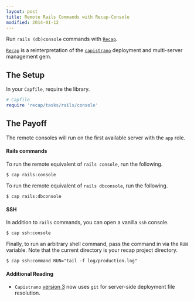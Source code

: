 ```yaml
---
layout: post
title: Remote Rails Commands with Recap-Console
modified: 2014-01-12
---
```


Run `rails (db)console` commands with [`Recap`](https://github.com/freerange/recap).

[`Recap`](https://github.com/freerange/recap) is a reinterpretation of the [`capistrano`](https://github.com/capistrano/capistrano/wiki) deployment and multi-server management gem.

## The Setup

In your `Capfile`, require the library.

```ruby
# Capfile
require 'recap/tasks/rails/console'
```

## The Payoff

The remote consoles will run on the first available server with the `app` role.

#### Rails commands

To run the remote equivalent of `rails console`, run the following.

```console
$ cap rails:console
```

To run the remote equivalent of `rails dbconsole`, run the following.

```console
$ cap rails:dbconsole
```

#### SSH

In addition to `rails` commands, you can open a vanilla `ssh` console.

```console
$ cap ssh:console
```

Finally, to run an arbitrary shell command, pass the command in via the `RUN` variable. Note that the current directory is your recap project directory.

```console
$ cap ssh:command RUN="tail -f log/production.log"
```

#### Additional Reading

* `Capistrano` [version 3](http://capistranorb.com) now uses `git` for server-side deployment file resolution.

